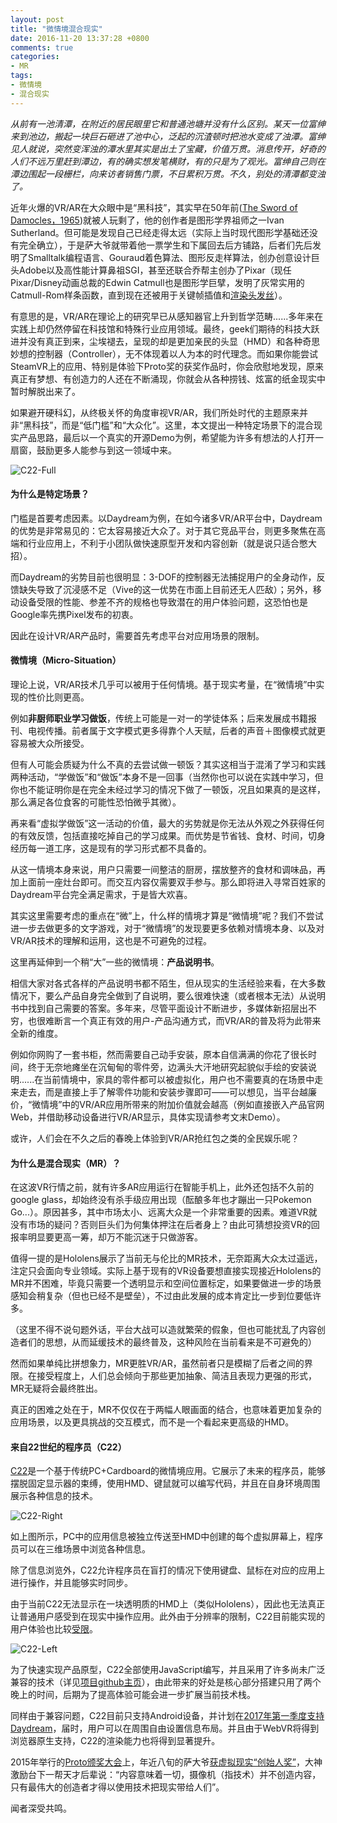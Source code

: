 ```yaml
---
layout: post
title: "微情境混合现实"
date: 2016-11-20 13:37:28 +0800
comments: true
categories:
- MR
tags:
- 微情境
- 混合现实
---
```


*从前有一池清潭，在附近的居民眼里它和普通池塘并没有什么区别。某天一位富绅来到池边，搬起一块巨石砸进了池中心，泛起的沉渣顿时把池水变成了浊潭。富绅见人就说，突然变浑浊的潭水里其实是出土了宝藏，价值万贯。消息传开，好奇的人们不远万里赶到潭边，有的确实想发笔横财，有的只是为了观光。富绅自己则在潭边围起一段栅栏，向来访者销售门票，不日累积万贯。不久，别处的清潭都变浊了。*

近年火爆的VR/AR在大众眼中是“黑科技”，其实早在50年前([The Sword of Damocles，1965](https://www.youtube.com/watch?v=ISJWZpFIAlQ))就被人玩剩了，他的创作者是图形学界祖师之一Ivan Sutherland。但可能是发现自己已经走得太远（实际上当时现代图形学基础还没有完全确立），于是萨大爷就带着他一票学生和下属回去后方铺路，后者们先后发明了Smalltalk编程语言、Gouraud着色算法、图形反走样算法，创办创意设计巨头Adobe以及高性能计算鼻祖SGI，甚至还联合乔帮主创办了Pixar（现任Pixar/Disney动画总裁的Edwin Catmull也是图形学巨擘，发明了灰常实用的Catmull-Rom样条函数，直到现在还被用于关键帧插值和[渲染头发丝](http://www.cemyuksel.com/research/catmullrom_param/)）。

有意思的是，VR/AR在理论上的研究早已从感知器官上升到哲学范畴......多年来在实践上却仍然停留在科技馆和特殊行业应用领域。最终，geek们期待的科技大跃进并没有真正到来，尘埃褪去，呈现的却是更加亲民的头显（HMD）和各种奇思妙想的控制器（Controller），无不体现着以人为本的时代理念。而如果你能尝试SteamVR上的应用、特别是体验下Proto奖的获奖作品时，你会欣慰地发现，原来真正有梦想、有创造力的人还在不断涌现，你就会从各种捞钱、炫富的纸金现实中暂时解脱出来了。

如果避开硬科幻，从终极关怀的角度审视VR/AR，我们所处时代的主题原来并非“黑科技”，而是“低门槛”和“大众化”。这里，本文提出一种特定场景下的混合现实产品思路，最后以一个真实的开源Demo为例，希望能为许多有想法的人打开一扇窗，鼓励更多人能参与到这一领域中来。

![C22-Full](http://7xk84n.com1.z0.glb.clouddn.com/c22/full.jpg)

#### 为什么是特定场景？

门槛是首要考虑因素。以Daydream为例，在如今诸多VR/AR平台中，Daydream的优势是非常易见的：它太容易接近大众了。对于其它竞品平台，则更多聚焦在高端和行业应用上，不利于小团队做快速原型开发和内容创新（就是说只适合憋大招）。

而Daydream的劣势目前也很明显：3-DOF的控制器无法捕捉用户的全身动作，反馈缺失导致了沉浸感不足（Vive的这一优势在市面上目前还无人匹敌）；另外，移动设备受限的性能、参差不齐的规格也导致潜在的用户体验问题，这恐怕也是Google率先携Pixel发布的初衷。

因此在设计VR/AR产品时，需要首先考虑平台对应用场景的限制。

#### 微情境（Micro-Situation）

理论上说，VR/AR技术几乎可以被用于任何情境。基于现实考量，在“微情境”中实现的性价比则更高。

例如**非厨师职业学习做饭**，传统上可能是一对一的学徒体系；后来发展成书籍报刊、电视传播。前者属于文字模式更多得靠个人天赋，后者的声音＋图像模式就更容易被大众所接受。

但有人可能会质疑为什么不真的去尝试做一顿饭？其实这相当于混淆了学习和实践两种活动，“学做饭”和“做饭”本身不是一回事（当然你也可以说在实践中学习，但你也不能证明你是在完全未经过学习的情况下做了一顿饭，况且如果真的是这样，那么满足各位食客的可能性恐怕微乎其微）。

再来看“虚拟学做饭”这一活动的价值，最大的劣势就是你无法从外观之外获得任何的有效反馈，包括直接吃掉自己的学习成果。而优势是节省钱、食材、时间，切身经历每一道工序，这是现有的学习形式都不具备的。

从这一情境本身来说，用户只需要一间整洁的厨房，摆放整齐的食材和调味品，再加上面前一座灶台即可。而交互内容仅需要双手参与。那么即将进入寻常百姓家的Daydream平台完全满足需求，于是皆大欢喜。

其实这里需要考虑的重点在“微”上，什么样的情境才算是“微情境”呢？我们不尝试进一步去做更多的文字游戏，对于“微情境”的发现要更多依赖对情境本身、以及对VR/AR技术的理解和运用，这也是不可避免的过程。

这里再延伸到一个稍“大”一些的微情境：**产品说明书**。

相信大家对各式各样的产品说明书都不陌生，但从现实的生活经验来看，在大多数情况下，要么产品自身完全做到了自说明，要么很难快速（或者根本无法）从说明书中找到自己需要的答案。多年来，尽管平面设计不断进步，多媒体新招层出不穷，也很难断言一个真正有效的用户-产品沟通方式，而VR/AR的普及将为此带来全新的维度。

例如你网购了一套书柜，然而需要自己动手安装，原本自信满满的你花了很长时间，终于无奈地瘫坐在沉甸甸的零件旁，边满头大汗地研究起貌似手绘的安装说明......在当前情境中，家具的零件都可以被虚拟化，用户也不需要真的在场景中走来走去，而是直接上手了解零件功能和安装步骤即可——可以想见，当平台越廉价，“微情境”中的VR/AR应用所带来的附加价值就会越高（例如直接嵌入产品官网Web，并借助移动设备进行VR/AR显示，具体实现请参考文末Demo）。

或许，人们会在不久之后的春晚上体验到VR/AR抢红包之类的全民娱乐呢？

#### 为什么是混合现实（MR）？

在这波VR行情之前，就有许多AR应用运行在智能手机上，此外还包括不久前的google glass，却始终没有杀手级应用出现（酝酿多年也才蹦出一只Pokemon Go...）。原因甚多，其中市场太小、远离大众是一个非常重要的因素。难道VR就没有市场的疑问？否则巨头们为何集体押注在后者身上？由此可猜想投资VR的回报率明显要更高一筹，却万不能沉迷于只做游客。

值得一提的是Hololens展示了当前无与伦比的MR技术，无奈距离大众太过遥远，注定只会面向专业领域。实际上基于现有的VR设备要想直接实现接近Hololens的MR并不困难，毕竟只需要一个透明显示和空间位置标定，如果要做进一步的场景感知会稍复杂（但也已经不是壁垒），不过由此发展的成本肯定比一步到位要低许多。

（这里不得不说句题外话，平台大战可以造就繁荣的假象，但也可能扰乱了内容创造者们的思想，从而延缓技术的最终普及，这种风险在当前看来是不可避免的）

然而如果单纯比拼想象力，MR更胜VR/AR，虽然前者只是模糊了后者之间的界限。在接受程度上，人们总会倾向于那些更加抽象、简洁且表现力更强的形式，MR无疑将会最终胜出。

真正的困难之处在于，MR不仅仅在于两幅人眼画面的结合，也意味着更加复杂的应用场景，以及更具挑战的交互模式，而不是一个看起来更高级的HMD。

#### 来自22世纪的程序员（C22）

[C22](https://github.com/hanystudy/coder-from-22nd-century)是一个基于传统PC+Cardboard的微情境应用。它展示了未来的程序员，能够摆脱固定显示器的束缚，使用HMD、键鼠就可以编写代码，并且在自身环境周围展示各种信息的技术。

![C22-Right](http://7xk84n.com1.z0.glb.clouddn.com/c22/right.png)

如上图所示，PC中的应用信息被独立传送至HMD中创建的每个虚拟屏幕上，程序员可以在三维场景中浏览各种信息。

除了信息浏览外，C22允许程序员在盲打的情况下使用键盘、鼠标在对应的应用上进行操作，并且能够实时同步。

由于当前C22无法显示在一块透明质的HMD上（类似Hololens），因此也无法真正让普通用户感受到在现实中操作应用。此外由于分辨率的限制，C22目前能实现的用户体验也比较[受限](https://github.com/hanystudy/coder-from-22nd-century#resolution)。

![C22-Left](http://7xk84n.com1.z0.glb.clouddn.com/c22/left.png)

为了快速实现产品原型，C22全部使用JavaScript编写，并且采用了许多尚未广泛兼容的技术（详见[项目github主页](https://github.com/hanystudy/coder-from-22nd-century)），由此带来的好处是核心部分搭建只用了两个晚上的时间，后期为了提高体验可能会进一步扩展当前技术栈。

同样由于兼容问题，C22目前只支持Android设备，并计划在[2017年第一季度支持Daydream](http://www.roadtovr.com/googles-josh-carpenter-bringing-webvr-daydream-2017/)，届时，用户可以在周围自由设置信息布局。并且由于WebVR将得到浏览器原生支持，C22的渲染能力也将得到显著提升。

2015年举行的[Proto颁奖大会](https://www.protoawards.com/)上，年近八旬的萨大爷[获虚拟现实“创始人奖”](https://www.youtube.com/watch?v=R2BfcKxpB8U)，大神激励台下一帮天才后辈说：“内容意味着一切，摄像机（指技术）并不创造内容，只有最伟大的创造者才得以使用技术把现实带给人们”。

闻者深受共鸣。
